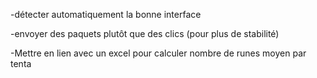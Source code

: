 -détecter automatiquement la bonne interface 

-envoyer des paquets plutôt que des clics (pour plus de stabilité)

-Mettre en lien avec un excel pour calculer nombre de runes moyen par tenta

